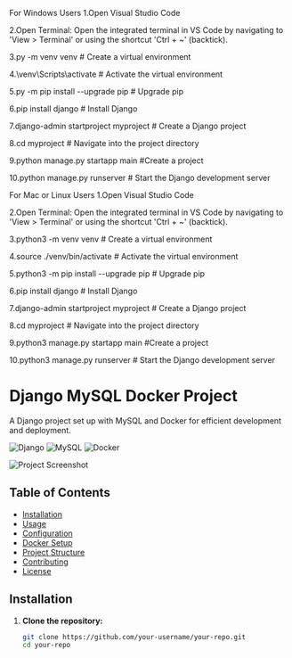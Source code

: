 For Windows Users 1.Open Visual Studio Code

2.Open Terminal: Open the integrated terminal in VS Code by navigating to 'View > Terminal' or using the shortcut 'Ctrl + ~' (backtick).

3.py -m venv venv # Create a virtual environment

4.\venv\Scripts\activate # Activate the virtual environment

5.py -m pip install --upgrade pip # Upgrade pip

6.pip install django # Install Django

7.django-admin startproject myproject # Create a Django project

8.cd myproject # Navigate into the project directory

9.python manage.py startapp main #Create a project

10.python manage.py runserver # Start the Django development server

For Mac or Linux Users 1.Open Visual Studio Code

2.Open Terminal: Open the integrated terminal in VS Code by navigating to 'View > Terminal' or using the shortcut 'Ctrl + ~' (backtick).

3.python3 -m venv venv # Create a virtual environment

4.source ./venv/bin/activate # Activate the virtual environment

5.python3 -m pip install --upgrade pip # Upgrade pip

6.pip install django # Install Django

7.django-admin startproject myproject # Create a Django project

8.cd myproject # Navigate into the project directory

9.python3 manage.py startapp main #Create a project

10.python3 manage.py runserver # Start the Django development server


# Django MySQL Docker Project

A Django project set up with MySQL and Docker for efficient development and deployment.

![Django](https://img.shields.io/badge/Django-3.2-green)
![MySQL](https://img.shields.io/badge/MySQL-8.0-blue)
![Docker](https://img.shields.io/badge/Docker-20.10-blue)

![Project Screenshot](path/to/screenshot.png)

## Table of Contents

- [Installation](#installation)
- [Usage](#usage)
- [Configuration](#configuration)
- [Docker Setup](#docker-setup)
- [Project Structure](#project-structure)
- [Contributing](#contributing)
- [License](#license)

## Installation

1. **Clone the repository:**

   ```bash
   git clone https://github.com/your-username/your-repo.git
   cd your-repo

